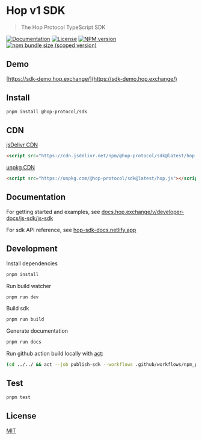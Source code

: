 # Hop v1 SDK

> The Hop Protocol TypeScript SDK

[![Documentation](https://img.shields.io/badge/documentation-available-green.svg?style=flat)](https://docs.hop.exchange/v/developer-docs/js-sdk/js-sdk)
[![License](https://img.shields.io/badge/license-MIT-blue.svg)](https://raw.githubusercontent.com/@hop-protocol/sdk/master/LICENSE)
[![NPM version](https://badge.fury.io/js/%40hop-protocol%2Fsdk.svg)](https://badge.fury.io/js/%40hop-protocol%2Fsdk)
[![npm bundle size (scoped version)](https://img.shields.io/bundlephobia/minzip/@hop-protocol/sdk/latest.svg)](https://bundlephobia.com/result?p=@hop-protocol/sdk@latest)

## Demo

[https://sdk-demo.hop.exchange/](https://sdk-demo.hop.exchange/)

## Install

```bash
pnpm install @hop-protocol/sdk
```

## CDN

[jsDelivr CDN](https://cdn.jsdelivr.net/npm/@hop-protocol/sdk@latest/hop.js)

```html
<script src="https://cdn.jsdelivr.net/npm/@hop-protocol/sdk@latest/hop.js"></script>
```

[unpkg CDN](https://unpkg.com/@hop-protocol/sdk@latest/hop.js)

```html
<script src="https://unpkg.com/@hop-protocol/sdk@latest/hop.js"></script>
```

## Documentation

For getting started and examples, see [docs.hop.exchange/v/developer-docs/js-sdk/js-sdk](https://docs.hop.exchange/v/developer-docs/js-sdk/js-sdk)

For sdk API reference, see [hop-sdk-docs.netlify.app](https://hop-sdk-docs.netlify.app/)

## Development

Install dependencies

```bash
pnpm install
```

Run build watcher

```bash
pnpm run dev
```

Build sdk

```bash
pnpm run build
```

Generate documentation

```bash
pnpm run docs
```

Run github action build locally with [act](https://github.com/nektos/act):

```sh
(cd ../../ && act --job publish-sdk --workflows .github/workflows/npm_publish_sdk.yml --secret-file=.secrets --verbose)
```

## Test

```bash
pnpm test
```

## License

[MIT](LICENSE)
